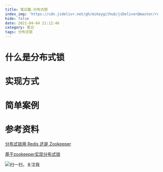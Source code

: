 ```yaml
---
title: 笔记篇-分布式锁
index_img: 'https://cdn.jsdelivr.net/gh/mikeygithub/jsDeliver@master/resource/img/fbss.jpeg'
hide: false
date: 2021-04-04 21:12:46
category: 笔记
tags: 分布式锁
---
```


# 什么是分布式锁

# 实现方式

# 简单案例

# 参考资料

[分布式锁用 Redis 还是 Zookeeper](https://zhuanlan.zhihu.com/p/163224180?utm_source=wechat_session)

[基于zookeeper实现分布式锁](https://blog.csdn.net/sunfeizhi/article/details/51926396)<br/>


![扫一扫，关注我](https://cdn.jsdelivr.net/gh/mikeygithub/jsDeliver@master/resource/img/wechat.jpg)